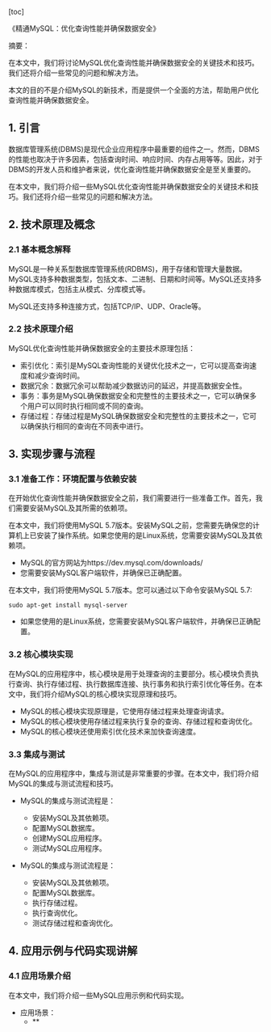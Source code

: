 
[toc]                    
                
                
《精通MySQL：优化查询性能并确保数据安全》

摘要：

在本文中，我们将讨论MySQL优化查询性能并确保数据安全的关键技术和技巧。我们还将介绍一些常见的问题和解决方法。

本文的目的不是介绍MySQL的新技术，而是提供一个全面的方法，帮助用户优化查询性能并确保数据安全。

## 1. 引言

数据库管理系统(DBMS)是现代企业应用程序中最重要的组件之一。然而，DBMS的性能也取决于许多因素，包括查询时间、响应时间、内存占用等等。因此，对于DBMS的开发人员和维护者来说，优化查询性能并确保数据安全是至关重要的。

在本文中，我们将介绍一些MySQL优化查询性能并确保数据安全的关键技术和技巧。我们还将介绍一些常见的问题和解决方法。

## 2. 技术原理及概念

### 2.1 基本概念解释

MySQL是一种关系型数据库管理系统(RDBMS)，用于存储和管理大量数据。MySQL支持多种数据类型，包括文本、二进制、日期和时间等。MySQL还支持多种数据库模式，包括主从模式、分库模式等。

MySQL还支持多种连接方式，包括TCP/IP、UDP、Oracle等。

### 2.2 技术原理介绍

MySQL优化查询性能并确保数据安全的主要技术原理包括：

- 索引优化：索引是MySQL查询性能的关键优化技术之一，它可以提高查询速度和减少查询时间。
- 数据冗余：数据冗余可以帮助减少数据访问的延迟，并提高数据安全性。
- 事务：事务是MySQL确保数据安全和完整性的主要技术之一，它可以确保多个用户可以同时执行相同或不同的查询。
- 存储过程：存储过程是MySQL确保数据安全和完整性的主要技术之一，它可以确保执行相同的查询在不同表中进行。

## 3. 实现步骤与流程

### 3.1 准备工作：环境配置与依赖安装

在开始优化查询性能并确保数据安全之前，我们需要进行一些准备工作。首先，我们需要安装MySQL及其所需的依赖项。

在本文中，我们将使用MySQL 5.7版本。安装MySQL之前，您需要先确保您的计算机上已安装了操作系统。如果您使用的是Linux系统，您需要安装MySQL及其依赖项。

- MySQL的官方网站为https://dev.mysql.com/downloads/
- 您需要安装MySQL客户端软件，并确保已正确配置。

在本文中，我们将使用MySQL 5.7版本。您可以通过以下命令安装MySQL 5.7:
```
sudo apt-get install mysql-server
```
- 如果您使用的是Linux系统，您需要安装MySQL客户端软件，并确保已正确配置。

### 3.2 核心模块实现

在MySQL的应用程序中，核心模块是用于处理查询的主要部分。核心模块负责执行查询、执行存储过程、执行数据库连接、执行事务和执行索引优化等任务。在本文中，我们将介绍MySQL的核心模块实现原理和技巧。

- MySQL的核心模块实现原理是，它使用存储过程来处理查询请求。
- MySQL的核心模块使用存储过程来执行复杂的查询、存储过程和查询优化。
- MySQL的核心模块还使用索引优化技术来加快查询速度。

### 3.3 集成与测试

在MySQL的应用程序中，集成与测试是非常重要的步骤。在本文中，我们将介绍MySQL的集成与测试流程和技巧。

- MySQL的集成与测试流程是：
    - 安装MySQL及其依赖项。
    - 配置MySQL数据库。
    - 创建MySQL应用程序。
    - 测试MySQL应用程序。

- MySQL的集成与测试流程是：
    - 安装MySQL及其依赖项。
    - 配置MySQL数据库。
    - 执行存储过程。
    - 执行查询优化。
    - 测试存储过程和查询优化。

## 4. 应用示例与代码实现讲解

### 4.1 应用场景介绍

在本文中，我们将介绍一些MySQL应用示例和代码实现。

- 应用场景：
   - **


